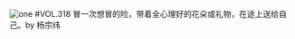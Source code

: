![one](http://image.wufazhuce.com/Fo7NXYEMK0QF0ZHJyiI-tfp6Djia)
#VOL.318
冒一次想冒的险，带着全心理好的花朵或礼物，在途上送给自己。by 杨宗纬
